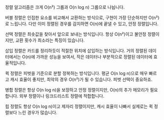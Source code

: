 정렬 알고리즘은 크게 O(n²) 그룹과 O(n log n) 그룹으로 나뉩니다.

버블 정렬은 인접한 요소를 비교해서 교환하는 방식으로, 구현이 가장 단순하지만 O(n²)로 느립니다. 다만 이미 정렬된 경우를 감지하면 O(n)에 끝낼 수 있고, 안정 정렬입니다.

선택 정렬은 최솟값을 찾아서 앞으로 보내는 방식입니다. 항상 O(n²)이고 불안정 정렬이지만, 교환 횟수가 최소라는 특징이 있습니다.

삽입 정렬은 카드를 정리하듯이 적절한 위치에 삽입하는 방식입니다. 거의 정렬된 데이터에서는 O(n)에 가까운 성능을 보여서, 작은 데이터나 부분적으로 정렬된 데이터에 효율적입니다.

퀵 정렬은 피벗을 기준으로 분할 정복하는 방식입니다. 평균 O(n log n)으로 매우 빠르고 캐시 효율이 좋지만, 최악의 경우 O(n²)가 될 수 있습니다. 피벗 선택이 중요하죠.

병합 정렬은 항상 O(n log n)을 보장하고 안정 정렬이지만, O(n)의 추가 메모리가 필요합니다. 외부 정렬이나 링크드리스트 정렬에 적합합니다.

힙 정렬도 항상 O(n log n)이고 제자리 정렬이지만, 캐시 효율이 나빠서 실제로는 퀵 정렬보다 느린 경우가 많습니다.